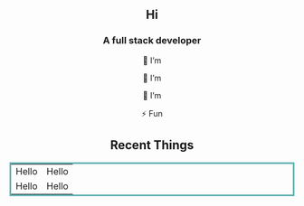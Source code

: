<section align="center">
<h1>Hi  </h1>
<h3>A full stack developer </h3>

🔭 I’m 

🌱 I’m 
  
🤝 I’m 

⚡ Fun 


</section>

<section align="center">
  <h2>Recent Things</h2>
  <table bordercolor="#66b2b2">
    <tr>
      <td width="50%" valign="top">Hello</td>
      <td width="50%" valign="top">Hello</td>
    </tr>
    <tr>
      <td width="50%" valign="top">Hello</td>
      <td width="50%" valign="top">Hello</td>
    </tr>
  </table>    
</section>
